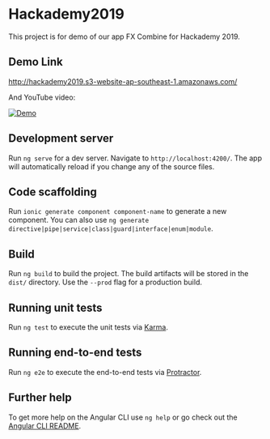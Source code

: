 # Hackademy2019

This project is for demo of our app FX Combine for Hackademy 2019.

## Demo Link
http://hackademy2019.s3-website-ap-southeast-1.amazonaws.com/

And YouTube video:

[![Demo](https://img.youtube.com/vi/uh-DrjGf5Ow/0.jpg)](https://www.youtube.com/watch?v=uh-DrjGf5Ow)

## Development server

Run `ng serve` for a dev server. Navigate to `http://localhost:4200/`. The app will automatically reload if you change any of the source files.

## Code scaffolding

Run `ionic generate component component-name` to generate a new component. You can also use `ng generate directive|pipe|service|class|guard|interface|enum|module`.

## Build

Run `ng build` to build the project. The build artifacts will be stored in the `dist/` directory. Use the `--prod` flag for a production build.

## Running unit tests

Run `ng test` to execute the unit tests via [Karma](https://karma-runner.github.io).

## Running end-to-end tests

Run `ng e2e` to execute the end-to-end tests via [Protractor](http://www.protractortest.org/).

## Further help

To get more help on the Angular CLI use `ng help` or go check out the [Angular CLI README](https://github.com/angular/angular-cli/blob/master/README.md).
